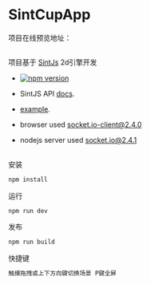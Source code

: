 SintCupApp
=============


项目在线预览地址：

## 

项目基于 [SintJs](https://watertian.github.io/sint.js) 2d引擎开发

- [![npm version](https://badge.fury.io/js/sint.js.svg)](https://badge.fury.io/js/sint.js)
- SintJS API [docs](https://watertian.github.io/sint.js/docs/).
- [example](https://github.com/WaterTian/sint-example).

- browser  used  socket.io-client@2.4.0
- nodejs server used socket.io@2.4.1


## 


安装 
```sh
npm install
```

运行 
```sh
npm run dev
```

发布 
```sh
npm run build
```

快捷键 
```sh
触摸拖拽或上下方向键切换场景 P键全屏
```

